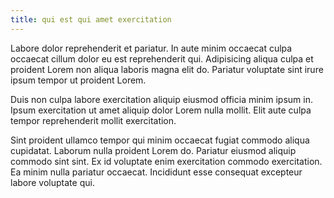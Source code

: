 ```yaml
---
title: qui est qui amet exercitation
---
```


Labore dolor reprehenderit et pariatur. In aute minim occaecat culpa occaecat cillum dolor eu est reprehenderit qui. Adipisicing aliqua culpa et proident Lorem non aliqua laboris magna elit do. Pariatur voluptate sint irure ipsum tempor ut proident Lorem.

Duis non culpa labore exercitation aliquip eiusmod officia minim ipsum in. Ipsum exercitation ut amet aliquip dolor Lorem nulla mollit. Elit aute culpa tempor reprehenderit mollit exercitation.

Sint proident ullamco tempor qui minim occaecat fugiat commodo aliqua cupidatat. Laborum nulla proident Lorem do. Pariatur eiusmod aliquip commodo sint sint. Ex id voluptate enim exercitation commodo exercitation. Ea minim nulla pariatur occaecat. Incididunt esse consequat excepteur labore voluptate qui.